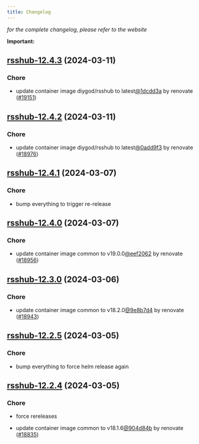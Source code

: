 ```yaml
---
title: Changelog
---
```



*for the complete changelog, please refer to the website*

**Important:**


## [rsshub-12.4.3](https://github.com/truecharts/charts/compare/rsshub-12.4.2...rsshub-12.4.3) (2024-03-11)

### Chore



- update container image diygod/rsshub to latest[@1dcdd3a](https://github.com/1dcdd3a) by renovate ([#19151](https://github.com/truecharts/charts/issues/19151))


## [rsshub-12.4.2](https://github.com/truecharts/charts/compare/rsshub-12.4.1...rsshub-12.4.2) (2024-03-11)

### Chore



- update container image diygod/rsshub to latest[@0add9f3](https://github.com/0add9f3) by renovate ([#18976](https://github.com/truecharts/charts/issues/18976))


## [rsshub-12.4.1](https://github.com/truecharts/charts/compare/rsshub-12.4.0...rsshub-12.4.1) (2024-03-07)

### Chore



- bump everything to trigger re-release


## [rsshub-12.4.0](https://github.com/truecharts/charts/compare/rsshub-12.3.0...rsshub-12.4.0) (2024-03-07)

### Chore



- update container image common to v19.0.0[@eef2062](https://github.com/eef2062) by renovate ([#18956](https://github.com/truecharts/charts/issues/18956))


## [rsshub-12.3.0](https://github.com/truecharts/charts/compare/rsshub-12.2.5...rsshub-12.3.0) (2024-03-06)

### Chore



- update container image common to v18.2.0[@9e8b7d4](https://github.com/9e8b7d4) by renovate ([#18943](https://github.com/truecharts/charts/issues/18943))


## [rsshub-12.2.5](https://github.com/truecharts/charts/compare/rsshub-12.2.4...rsshub-12.2.5) (2024-03-05)

### Chore



- bump everything to force helm release again


## [rsshub-12.2.4](https://github.com/truecharts/charts/compare/rsshub-12.2.2...rsshub-12.2.4) (2024-03-05)

### Chore



- force rereleases

- update container image common to v18.1.6[@904d84b](https://github.com/904d84b) by renovate ([#18835](https://github.com/truecharts/charts/issues/18835))


























